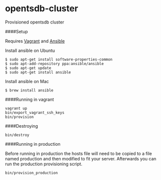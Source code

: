opentsdb-cluster
=======================

Provisioned opentsdb cluster

####Setup

Requires [Vagrant](https://docs.vagrantup.com/v2/installation/) and [Ansible](http://docs.ansible.com/intro_installation.html)

Install ansible on Ubuntu

    $ sudo apt-get install software-properties-common
    $ sudo apt-add-repository ppa:ansible/ansible
    $ sudo apt-get update
    $ sudo apt-get install ansible

Install ansible on Mac

    $ brew install ansible

####Running in vagrant

    vagrant up
    bin/export_vagrant_ssh_keys
    bin/provision


####Destroying

    bin/destroy

####Running in production

Before running in production the hosts file will need to be copied to a file named production and then modified to fit your server. Afterwards you can run the production provisioning script.

    bin/provision_production
